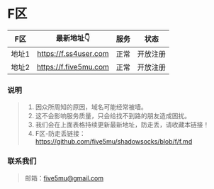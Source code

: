 # F区

| F区 | 最新地址👇 | 服务 | 状态 |
| :----: | :----: | :----: | :----: |
| 地址1 | https://f.ss4user.com | 正常 | 开放注册 | 
| 地址2 | https://f.five5mu.com | 正常 | 开放注册 | 

### 说明

> 1. 因众所周知的原因，域名可能经常被墙。
> 2. 这不会影响服务质量，只会给找不到路的朋友造成困扰。
> 3. 我们会在上面表格持续更新最新地址，防走丢，请收藏本链接！
> 4. F区-防走丢链接：https://github.com/five5mu/shadowsocks/blob/f/f.md

### 联系我们

> 邮箱：five5mu@gmail.com

